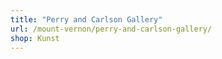 ```yaml
---
title: "Perry and Carlson Gallery"
url: /mount-vernon/perry-and-carlson-gallery/
shop: Kunst
---
```

